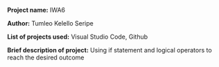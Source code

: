 **Project name:** IWA6

**Author:** Tumleo Kelello Seripe

**List of projects used:** Visual Studio Code, Github 

**Brief description of project:** Using if statement and logical operators to reach the desired outcome
